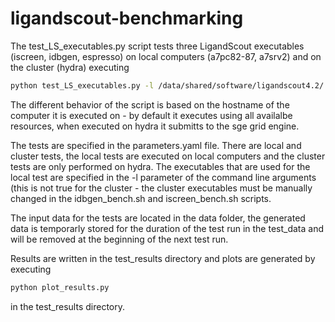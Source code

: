 # ligandscout-benchmarking

The test_LS_executables.py script tests three LigandScout executables (iscreen, idbgen, espresso) on local computers (a7pc82-87, a7srv2) and on the cluster (hydra) executing 

```bash
python test_LS_executables.py -l /data/shared/software/ligandscout4.2/ -y parameters.yaml 
```
The different behavior of the script is based on the hostname of the computer it is executed on - by default it executes using all availalbe resources, when executed on hydra it submitts to the sge grid engine.

The tests are specified in the parameters.yaml file. There are local and cluster tests, the local tests are executed on local computers and the cluster tests are only performed on hydra. The executables that are used for the local test are specified in the -l parameter of the command line arguments (this is not true for the cluster - the cluster executables must be manually changed in the idbgen_bench.sh and iscreen_bench.sh scripts.

The input data for the tests are located in the data folder, the generated data is temporarly stored for the duration of the test run in the test_data and will be removed at the beginning of the next test run. 

  
Results are written in the test_results directory and plots are generated by executing 
```bash
python plot_results.py
```
in the test_results directory.
 
